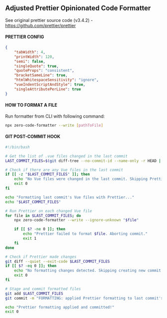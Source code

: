 
## Adjusted Prettier Opinionated Code Formatter

See original prettier source code (v3.4.2) - https://github.com/prettier/prettier

#### PRETTIER CONFIG
```json
{
    "tabWidth": 4,
    "printWidth": 120,
    "semi": false,
    "singleQuote": true,
    "quoteProps": "consistent",
    "bracketSameLine": true,
    "htmlWhitespaceSensitivity": "ignore",
    "vueIndentScriptAndStyle": true,
    "singleAttributePerLine": true
}
```

#### HOW TO FORMAT A FILE
Run formatter from CLI with following command:
```sh
npx zero-code-formatter --write [pathToFile]
```

#### GIT POST-COMMIT HOOK
```sh
#!/bin/bash

# Get the list of .vue files changed in the last commit
LAST_COMMIT_FILES=$(git diff-tree --no-commit-id --name-only -r HEAD | grep ".vue$")

# Check if there are any Vue files in the last commit
if [[ -z "$LAST_COMMIT_FILES" ]]; then
    echo "No Vue files were changed in the last commit. Skipping Prettier formatting."
    exit 0
fi

echo "Formatting last commit's Vue files with Prettier..."
echo "$LAST_COMMIT_FILES"

# Run Prettier on each changed Vue file
for file in $LAST_COMMIT_FILES; do
    npx zero-code-formatter --write --ignore-unknown "$file"

    if [[ $? -ne 0 ]]; then
        echo "Prettier failed to format $file. Aborting commit."
        exit 1
    fi
done

# Check if Prettier made changes
git diff --quiet --exit-code $LAST_COMMIT_FILES
if [[ $? -eq 0 ]]; then
    echo "No formatting changes detected. Skipping creating new commit with formatted files."
    exit 0
fi

# Stage and commit formatted files
git add $LAST_COMMIT_FILES
git commit -m "FORMATTING: applied Prettier formatting to last commit's Vue files"

echo "Prettier formatting applied and committed!"
exit 0
```
